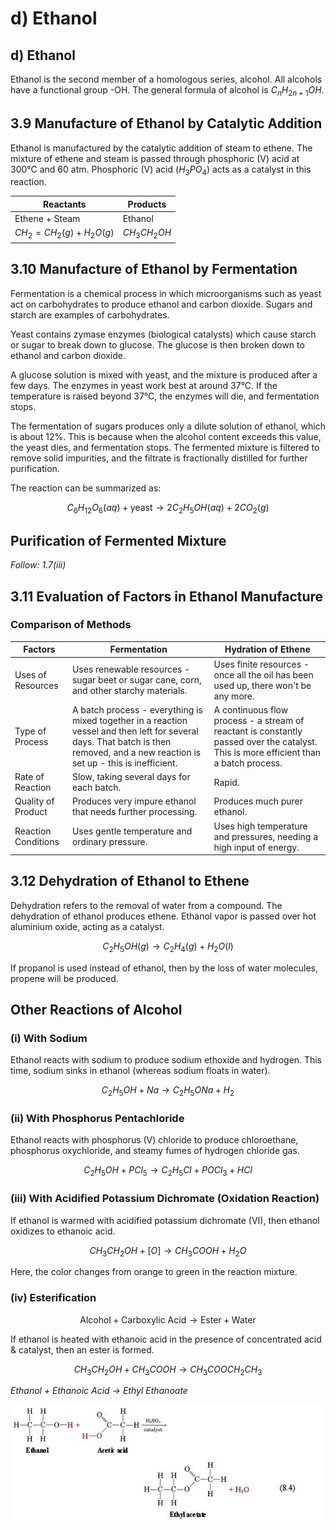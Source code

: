 # d) Ethanol

## d) Ethanol

Ethanol is the second member of a homologous series, alcohol. All alcohols have a functional group -OH. The general formula of alcohol is $C_nH_{2n+1}OH$.

## 3.9 Manufacture of Ethanol by Catalytic Addition

Ethanol is manufactured by the catalytic addition of steam to ethene. The mixture of ethene and steam is passed through phosphoric (V) acid at 300°C and 60 atm. Phosphoric (V) acid ($H_3PO_4$) acts as a catalyst in this reaction.

| Reactants                | Products     |
| ------------------------ | ------------ |
| Ethene + Steam           | Ethanol      |
| $CH_2=CH_2(g) + H_2O(g)$ | $CH_3CH_2OH$ |

## 3.10 Manufacture of Ethanol by Fermentation

Fermentation is a chemical process in which microorganisms such as yeast act on carbohydrates to produce ethanol and carbon dioxide. Sugars and starch are examples of carbohydrates.

Yeast contains zymase enzymes (biological catalysts) which cause starch or sugar to break down to glucose. The glucose is then broken down to ethanol and carbon dioxide.

A glucose solution is mixed with yeast, and the mixture is produced after a few days. The enzymes in yeast work best at around 37°C. If the temperature is raised beyond 37°C, the enzymes will die, and fermentation stops.

The fermentation of sugars produces only a dilute solution of ethanol, which is about 12%. This is because when the alcohol content exceeds this value, the yeast dies, and fermentation stops. The fermented mixture is filtered to remove solid impurities, and the filtrate is fractionally distilled for further purification.

The reaction can be summarized as:

$$
C_6H_{12}O_6 (aq) + \text{yeast} \rightarrow 2C_2H_5OH (aq) + 2CO_2 (g)
$$

## Purification of Fermented Mixture

_Follow: 1.7(iii)_

## 3.11 Evaluation of Factors in Ethanol Manufacture

### Comparison of Methods

| Factors             | Fermentation                                                                                                                                                                        | Hydration of Ethene                                                                                                                   |
| ------------------- | ----------------------------------------------------------------------------------------------------------------------------------------------------------------------------------- | ------------------------------------------------------------------------------------------------------------------------------------- |
| Uses of Resources   | Uses renewable resources - sugar beet or sugar cane, corn, and other starchy materials.                                                                                             | Uses finite resources - once all the oil has been used up, there won't be any more.                                                   |
| Type of Process     | A batch process - everything is mixed together in a reaction vessel and then left for several days. That batch is then removed, and a new reaction is set up - this is inefficient. | A continuous flow process - a stream of reactant is constantly passed over the catalyst. This is more efficient than a batch process. |
| Rate of Reaction    | Slow, taking several days for each batch.                                                                                                                                           | Rapid.                                                                                                                                |
| Quality of Product  | Produces very impure ethanol that needs further processing.                                                                                                                         | Produces much purer ethanol.                                                                                                          |
| Reaction Conditions | Uses gentle temperature and ordinary pressure.                                                                                                                                      | Uses high temperature and pressures, needing a high input of energy.                                                                  |

## 3.12 Dehydration of Ethanol to Ethene

Dehydration refers to the removal of water from a compound. The dehydration of ethanol produces ethene. Ethanol vapor is passed over hot aluminium oxide, acting as a catalyst.

$$
C_2H_5OH(g) \rightarrow C_2H_4(g) + H_2O(l)
$$

If propanol is used instead of ethanol, then by the loss of water molecules, propene will be produced.

## Other Reactions of Alcohol

### (i) With Sodium

Ethanol reacts with sodium to produce sodium ethoxide and hydrogen. This time, sodium sinks in ethanol (whereas sodium floats in water).

$$
C_2H_5OH + Na \rightarrow C_2H_5ONa + H_2
$$

### (ii) With Phosphorus Pentachloride

Ethanol reacts with phosphorus (V) chloride to produce chloroethane, phosphorus oxychloride, and steamy fumes of hydrogen chloride gas.

$$
C_2H_5OH + PCl_5 \rightarrow C_2H_5Cl + POCl_3 + HCl
$$

### (iii) With Acidified Potassium Dichromate (Oxidation Reaction)

If ethanol is warmed with acidified potassium dichromate (VI), then ethanol oxidizes to ethanoic acid.

$$
CH_3CH_2OH + [O] \rightarrow CH_3COOH + H_2O
$$

Here, the color changes from orange to green in the reaction mixture.

### (iv) Esterification

$$
\text{Alcohol} + \text{Carboxylic Acid} \rightarrow \text{Ester} + \text{Water}
$$

If ethanol is heated with ethanoic acid in the presence of concentrated acid & catalyst, then an ester is formed.

$$
CH_3CH_2OH + CH_3COOH \rightarrow CH_3COOCH_2CH_3
$$

_Ethanol + Ethanoic Acid → Ethyl Ethanoate_

![Esterification Reaction](../images/image63.png)

